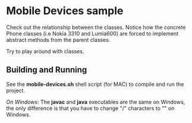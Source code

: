 # Mobile Devices sample

Check out the relationship between the classes.
Notice how the concrete Phone classes (i.e Nokia 3310 and Lumia600) are forced to implement abstract methods from the parent classes.

Try to play around with classes.


## Building and Running

See the __mobile-devices.sh__ shell script (for MAC) to compile and run the project.

_On Windows_: The __javac__ and __java__ executables are the same on Windows, the only difference is that you have to change "/" characters to "\" on Windows.
